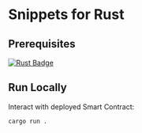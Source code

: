 # Snippets for Rust

## Prerequisites

[![Rust Badge](https://img.shields.io/badge/Rust-000?logo=rust&logoColor=fff&style=for-the-badge)](https://www.rust-lang.org/)

## Run Locally

Interact with deployed Smart Contract:

```sh
cargo run .
```
